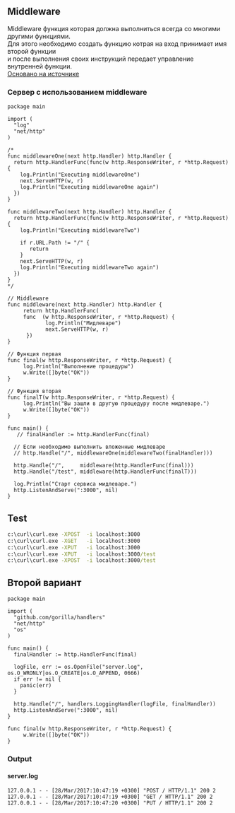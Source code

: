 ## Middleware

Middleware функция которая должна выполниться всегда со многими другими функциями.    
Для этого необходимо создать функцию котрая на вход принимает имя второй функции   
и после выполнения своих инструкций передает управление внутренней функции.    
[Основано на источнике](http://www.alexedwards.net/blog/making-and-using-middleware)

### Сервер с использованием middleware

```golang
package main

import (
  "log"
  "net/http"
)

/*
func middlewareOne(next http.Handler) http.Handler {
  return http.HandlerFunc(func(w http.ResponseWriter, r *http.Request) {
    log.Println("Executing middlewareOne")
    next.ServeHTTP(w, r)
    log.Println("Executing middlewareOne again")
  })
}

func middlewareTwo(next http.Handler) http.Handler {
  return http.HandlerFunc(func(w http.ResponseWriter, r *http.Request) {
    log.Println("Executing middlewareTwo")
    
    if r.URL.Path != "/" {
       return
    }
    next.ServeHTTP(w, r)
    log.Println("Executing middlewareTwo again")
  })
}
*/

// Middleware
func middleware(next http.Handler) http.Handler {
	 return http.HandlerFunc(
	 func  (w http.ResponseWriter, r *http.Request) {
            log.Println("Мидлеваре")
            next.ServeHTTP(w, r)
      })
}

// Функция первая
func final(w http.ResponseWriter, r *http.Request) {
     log.Println("Выполнение процедуры")
     w.Write([]byte("OK"))
}

// Функция вторая
func finalT(w http.ResponseWriter, r *http.Request) {
     log.Println("Вы зашли в другую процедуру после мидлеваре.")
     w.Write([]byte("OK"))
}

func main() {
   // finalHandler := http.HandlerFunc(final)
  
  // Если необходимо выполнить вложенные мидлеваре
  // http.Handle("/", middlewareOne(middlewareTwo(finalHandler)))

  http.Handle("/",     middleware(http.HandlerFunc(final)))
  http.Handle("/test", middleware(http.HandlerFunc(finalT)))

  log.Println("Старт сервиса мидлеваре.")
  http.ListenAndServe(":3000", nil)
}
```

## Test

```bat
c:\curl\curl.exe -XPOST  -i localhost:3000
c:\curl\curl.exe -XGET   -i localhost:3000
c:\curl\curl.exe -XPUT   -i localhost:3000
c:\curl\curl.exe -XPUT   -i localhost:3000/test
c:\curl\curl.exe -XPOST  -i localhost:3000/test
```


## Второй вариант

```golang
package main

import (
  "github.com/gorilla/handlers"
  "net/http"
  "os"
)

func main() {
  finalHandler := http.HandlerFunc(final)

  logFile, err := os.OpenFile("server.log", os.O_WRONLY|os.O_CREATE|os.O_APPEND, 0666)
  if err != nil {
    panic(err)
  }

  http.Handle("/", handlers.LoggingHandler(logFile, finalHandler))
  http.ListenAndServe(":3000", nil)
}

func final(w http.ResponseWriter, r *http.Request) {
     w.Write([]byte("OK"))
}
```

### Output
#### server.log
```
127.0.0.1 - - [28/Mar/2017:10:47:19 +0300] "POST / HTTP/1.1" 200 2
127.0.0.1 - - [28/Mar/2017:10:47:19 +0300] "GET / HTTP/1.1" 200 2
127.0.0.1 - - [28/Mar/2017:10:47:20 +0300] "PUT / HTTP/1.1" 200 2
```

